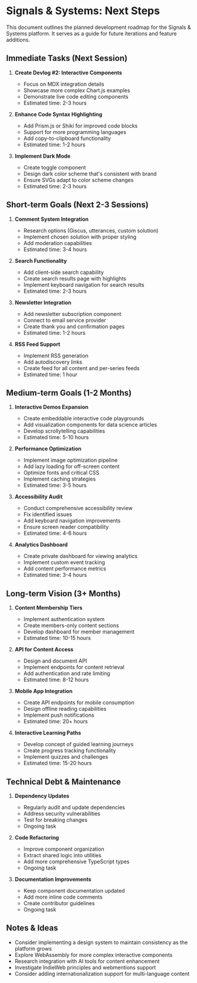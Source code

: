 # Signals & Systems: Next Steps

This document outlines the planned development roadmap for the Signals & Systems platform. It serves as a guide for future iterations and feature additions.

## Immediate Tasks (Next Session)

1. **Create Devlog #2: Interactive Components**
   - Focus on MDX integration details
   - Showcase more complex Chart.js examples
   - Demonstrate live code editing components
   - Estimated time: 2-3 hours

2. **Enhance Code Syntax Highlighting**
   - Add Prism.js or Shiki for improved code blocks
   - Support for more programming languages
   - Add copy-to-clipboard functionality
   - Estimated time: 1-2 hours

3. **Implement Dark Mode**
   - Create toggle component
   - Design dark color scheme that's consistent with brand
   - Ensure SVGs adapt to color scheme changes
   - Estimated time: 2-3 hours

## Short-term Goals (Next 2-3 Sessions)

1. **Comment System Integration**
   - Research options (Giscus, utterances, custom solution)
   - Implement chosen solution with proper styling
   - Add moderation capabilities
   - Estimated time: 3-4 hours

2. **Search Functionality**
   - Add client-side search capability
   - Create search results page with highlights
   - Implement keyboard navigation for search results
   - Estimated time: 2-3 hours

3. **Newsletter Integration**
   - Add newsletter subscription component
   - Connect to email service provider
   - Create thank you and confirmation pages
   - Estimated time: 1-2 hours

4. **RSS Feed Support**
   - Implement RSS generation
   - Add autodiscovery links
   - Create feed for all content and per-series feeds
   - Estimated time: 1 hour

## Medium-term Goals (1-2 Months)

1. **Interactive Demos Expansion**
   - Create embeddable interactive code playgrounds
   - Add visualization components for data science articles
   - Develop scrollytelling capabilities
   - Estimated time: 5-10 hours

2. **Performance Optimization**
   - Implement image optimization pipeline
   - Add lazy loading for off-screen content
   - Optimize fonts and critical CSS
   - Implement caching strategies
   - Estimated time: 3-5 hours

3. **Accessibility Audit**
   - Conduct comprehensive accessibility review
   - Fix identified issues
   - Add keyboard navigation improvements
   - Ensure screen reader compatibility
   - Estimated time: 4-6 hours

4. **Analytics Dashboard**
   - Create private dashboard for viewing analytics
   - Implement custom event tracking
   - Add content performance metrics
   - Estimated time: 3-4 hours

## Long-term Vision (3+ Months)

1. **Content Membership Tiers**
   - Implement authentication system
   - Create members-only content sections
   - Develop dashboard for member management
   - Estimated time: 10-15 hours

2. **API for Content Access**
   - Design and document API
   - Implement endpoints for content retrieval
   - Add authentication and rate limiting
   - Estimated time: 8-12 hours

3. **Mobile App Integration**
   - Create API endpoints for mobile consumption
   - Design offline reading capabilities
   - Implement push notifications
   - Estimated time: 20+ hours

4. **Interactive Learning Paths**
   - Develop concept of guided learning journeys
   - Create progress tracking functionality
   - Implement quizzes and challenges
   - Estimated time: 15-20 hours

## Technical Debt & Maintenance

1. **Dependency Updates**
   - Regularly audit and update dependencies
   - Address security vulnerabilities
   - Test for breaking changes
   - Ongoing task

2. **Code Refactoring**
   - Improve component organization
   - Extract shared logic into utilities
   - Add more comprehensive TypeScript types
   - Ongoing task

3. **Documentation Improvements**
   - Keep component documentation updated
   - Add more inline code comments
   - Create contributor guidelines
   - Ongoing task

## Notes & Ideas

- Consider implementing a design system to maintain consistency as the platform grows
- Explore WebAssembly for more complex interactive components
- Research integration with AI tools for content enhancement
- Investigate IndieWeb principles and webmentions support
- Consider adding internationalization support for multi-language content
